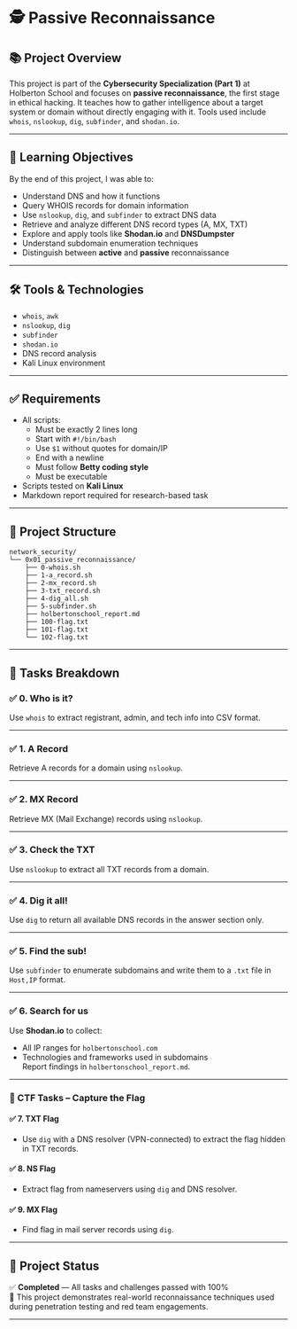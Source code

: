 # 🕵️ Passive Reconnaissance

## 📚 Project Overview

This project is part of the **Cybersecurity Specialization (Part 1)** at Holberton School and focuses on **passive reconnaissance**, the first stage in ethical hacking. It teaches how to gather intelligence about a target system or domain without directly engaging with it. Tools used include `whois`, `nslookup`, `dig`, `subfinder`, and `shodan.io`.

---

## 🎯 Learning Objectives

By the end of this project, I was able to:

- Understand DNS and how it functions
- Query WHOIS records for domain information
- Use `nslookup`, `dig`, and `subfinder` to extract DNS data
- Retrieve and analyze different DNS record types (A, MX, TXT)
- Explore and apply tools like **Shodan.io** and **DNSDumpster**
- Understand subdomain enumeration techniques
- Distinguish between **active** and **passive** reconnaissance

---

## 🛠️ Tools & Technologies

- `whois`, `awk`
- `nslookup`, `dig`
- `subfinder`
- `shodan.io`
- DNS record analysis
- Kali Linux environment

---

## ✅ Requirements

- All scripts:
  - Must be exactly 2 lines long
  - Start with `#!/bin/bash`
  - Use `$1` without quotes for domain/IP
  - End with a newline
  - Must follow **Betty coding style**
  - Must be executable
- Scripts tested on **Kali Linux**
- Markdown report required for research-based task

---

## 📁 Project Structure

```
network_security/
└── 0x01_passive_reconnaissance/
    ├── 0-whois.sh
    ├── 1-a_record.sh
    ├── 2-mx_record.sh
    ├── 3-txt_record.sh
    ├── 4-dig_all.sh
    ├── 5-subfinder.sh
    ├── holbertonschool_report.md
    ├── 100-flag.txt
    ├── 101-flag.txt
    └── 102-flag.txt
```

---

## 🧪 Tasks Breakdown

### ✅ 0. Who is it?
Use `whois` to extract registrant, admin, and tech info into CSV format.

---

### ✅ 1. A Record
Retrieve A records for a domain using `nslookup`.

---

### ✅ 2. MX Record
Retrieve MX (Mail Exchange) records using `nslookup`.

---

### ✅ 3. Check the TXT
Use `nslookup` to extract all TXT records from a domain.

---

### ✅ 4. Dig it all!
Use `dig` to return all available DNS records in the answer section only.

---

### ✅ 5. Find the sub!
Use `subfinder` to enumerate subdomains and write them to a `.txt` file in `Host,IP` format.

---

### ✅ 6. Search for us
Use **Shodan.io** to collect:
- All IP ranges for `holbertonschool.com`
- Technologies and frameworks used in subdomains  
Report findings in `holbertonschool_report.md`.

---

### 🏁 CTF Tasks – Capture the Flag

#### ✅ 7. TXT Flag
- Use `dig` with a DNS resolver (VPN-connected) to extract the flag hidden in TXT records.

#### ✅ 8. NS Flag
- Extract flag from nameservers using `dig` and DNS resolver.

#### ✅ 9. MX Flag
- Find flag in mail server records using `dig`.

---

## 🚀 Project Status

✅ **Completed** — All tasks and challenges passed with 100%  
📌 This project demonstrates real-world reconnaissance techniques used during penetration testing and red team engagements.

---
